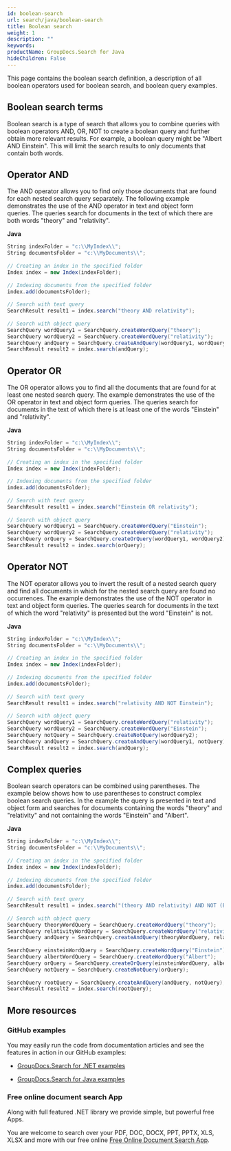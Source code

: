 ```yaml
---
id: boolean-search
url: search/java/boolean-search
title: Boolean search
weight: 1
description: ""
keywords: 
productName: GroupDocs.Search for Java
hideChildren: False
---
```

This page contains the boolean search definition, a description of all boolean operators used for boolean search, and boolean query examples.

## Boolean search terms

Boolean search is a type of search that allows you to combine queries with boolean operators AND, OR, NOT to create a boolean query and further obtain more relevant results. For example, a boolean query might be "Albert AND Einstein". This will limit the search results to only documents that contain both words.

## Operator AND

The AND operator allows you to find only those documents that are found for each nested search query separately. The following example demonstrates the use of the AND operator in text and object form queries. The queries search for documents in the text of which there are both words "theory" and "relativity".

**Java**

```csharp
String indexFolder = "c:\\MyIndex\\";
String documentsFolder = "c:\\MyDocuments\\";
 
// Creating an index in the specified folder
Index index = new Index(indexFolder);
 
// Indexing documents from the specified folder
index.add(documentsFolder);
 
// Search with text query
SearchResult result1 = index.search("theory AND relativity");
 
// Search with object query
SearchQuery wordQuery1 = SearchQuery.createWordQuery("theory");
SearchQuery wordQuery2 = SearchQuery.createWordQuery("relativity");
SearchQuery andQuery = SearchQuery.createAndQuery(wordQuery1, wordQuery2);
SearchResult result2 = index.search(andQuery);
```

## Operator OR

The OR operator allows you to find all the documents that are found for at least one nested search query. The example demonstrates the use of the OR operator in text and object form queries. The queries search for documents in the text of which there is at least one of the words "Einstein" and "relativity".

**Java**

```csharp
String indexFolder = "c:\\MyIndex\\";
String documentsFolder = "c:\\MyDocuments\\";
 
// Creating an index in the specified folder
Index index = new Index(indexFolder);
 
// Indexing documents from the specified folder
index.add(documentsFolder);
 
// Search with text query
SearchResult result1 = index.search("Einstein OR relativity");
 
// Search with object query
SearchQuery wordQuery1 = SearchQuery.createWordQuery("Einstein");
SearchQuery wordQuery2 = SearchQuery.createWordQuery("relativity");
SearchQuery orQuery = SearchQuery.createOrQuery(wordQuery1, wordQuery2);
SearchResult result2 = index.search(orQuery);
```

## Operator NOT

The NOT operator allows you to invert the result of a nested search query and find all documents in which for the nested search query are found no occurrences. The example demonstrates the use of the NOT operator in text and object form queries. The queries search for documents in the text of which the word "relativity" is presented but the word "Einstein" is not.

**Java**

```csharp
String indexFolder = "c:\\MyIndex\\";
String documentsFolder = "c:\\MyDocuments\\";
 
// Creating an index in the specified folder
Index index = new Index(indexFolder);
 
// Indexing documents from the specified folder
index.add(documentsFolder);
 
// Search with text query
SearchResult result1 = index.search("relativity AND NOT Einstein");
 
// Search with object query
SearchQuery wordQuery1 = SearchQuery.createWordQuery("relativity");
SearchQuery wordQuery2 = SearchQuery.createWordQuery("Einstein");
SearchQuery notQuery = SearchQuery.createNotQuery(wordQuery2);
SearchQuery andQuery = SearchQuery.createAndQuery(wordQuery1, notQuery);
SearchResult result2 = index.search(andQuery);
```

## Complex queries

Boolean search operators can be combined using parentheses. The example below shows how to use parentheses to construct complex boolean search queries. In the example the query is presented in text and object form and searches for documents containing the words "theory" and "relativity" and not containing the words "Einstein" and "Albert".

**Java**

```csharp
String indexFolder = "c:\\MyIndex\\";
String documentsFolder = "c:\\MyDocuments\\";
 
// Creating an index in the specified folder
Index index = new Index(indexFolder);
 
// Indexing documents from the specified folder
index.add(documentsFolder);
 
// Search with text query
SearchResult result1 = index.search("(theory AND relativity) AND NOT (Einstein OR Albert)");
 
// Search with object query
SearchQuery theoryWordQuery = SearchQuery.createWordQuery("theory");
SearchQuery relativityWordQuery = SearchQuery.createWordQuery("relativity");
SearchQuery andQuery = SearchQuery.createAndQuery(theoryWordQuery, relativityWordQuery);
 
SearchQuery einsteinWordQuery = SearchQuery.createWordQuery("Einstein");
SearchQuery albertWordQuery = SearchQuery.createWordQuery("Albert");
SearchQuery orQuery = SearchQuery.createOrQuery(einsteinWordQuery, albertWordQuery);
SearchQuery notQuery = SearchQuery.createNotQuery(orQuery);
 
SearchQuery rootQuery = SearchQuery.createAndQuery(andQuery, notQuery);
SearchResult result2 = index.search(rootQuery);
```

## More resources

### GitHub examples

You may easily run the code from documentation articles and see the features in action in our GitHub examples:

*   [GroupDocs.Search for .NET examples](https://github.com/groupdocs-search/GroupDocs.Search-for-.NET)
    
*   [GroupDocs.Search for Java examples](https://github.com/groupdocs-search/GroupDocs.Search-for-Java)
    

### Free online document search App

Along with full featured .NET library we provide simple, but powerful free Apps.

You are welcome to search over your PDF, DOC, DOCX, PPT, PPTX, XLS, XLSX and more with our free online [Free Online Document Search App](https://products.groupdocs.app/search).
